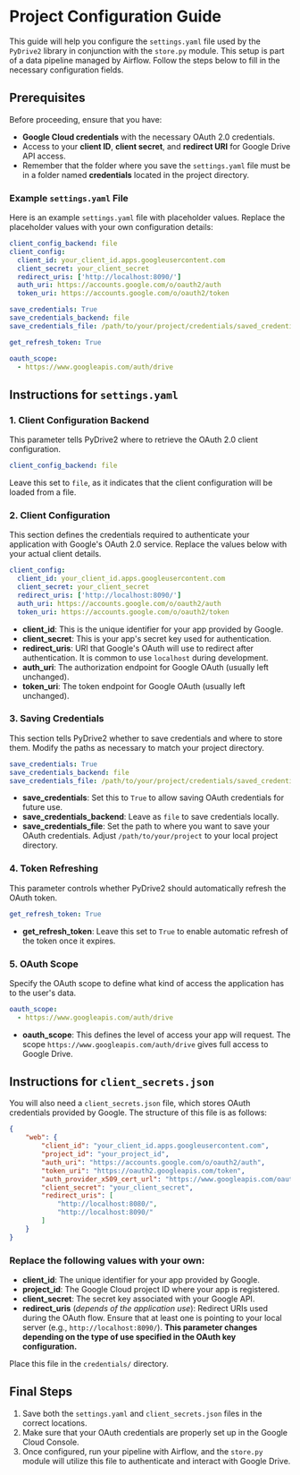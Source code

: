# Project Configuration Guide

This guide will help you configure the `settings.yaml` file used by the `PyDrive2` library in conjunction with the `store.py` module. This setup is part of a data pipeline managed by Airflow. Follow the steps below to fill in the necessary configuration fields.

## Prerequisites

Before proceeding, ensure that you have:

- **Google Cloud credentials** with the necessary OAuth 2.0 credentials.
- Access to your **client ID**, **client secret**, and **redirect URI** for Google Drive API access.
- Remember that the folder where you save the `settings.yaml` file must be in a folder named **credentials** located in the project directory.

### Example `settings.yaml` File

Here is an example `settings.yaml` file with placeholder values. Replace the placeholder values with your own configuration details:

```yaml
client_config_backend: file
client_config:
  client_id: your_client_id.apps.googleusercontent.com
  client_secret: your_client_secret
  redirect_uris: ['http://localhost:8090/']
  auth_uri: https://accounts.google.com/o/oauth2/auth
  token_uri: https://accounts.google.com/o/oauth2/token

save_credentials: True
save_credentials_backend: file
save_credentials_file: /path/to/your/project/credentials/saved_credentials.json

get_refresh_token: True

oauth_scope:
  - https://www.googleapis.com/auth/drive
```
  
## Instructions for `settings.yaml`

### 1. **Client Configuration Backend**

This parameter tells PyDrive2 where to retrieve the OAuth 2.0 client configuration.

```yaml
client_config_backend: file
```

Leave this set to `file`, as it indicates that the client configuration will be loaded from a file.

### 2. **Client Configuration**

This section defines the credentials required to authenticate your application with Google's OAuth 2.0 service. Replace the values below with your actual client details.

```yaml
client_config:
  client_id: your_client_id.apps.googleusercontent.com
  client_secret: your_client_secret
  redirect_uris: ['http://localhost:8090/']
  auth_uri: https://accounts.google.com/o/oauth2/auth
  token_uri: https://accounts.google.com/o/oauth2/token
```

- **client_id**: This is the unique identifier for your app provided by Google.
- **client_secret**: This is your app's secret key used for authentication.
- **redirect_uris**: URI that Google's OAuth will use to redirect after authentication. It is common to use `localhost` during development.
- **auth_uri**: The authorization endpoint for Google OAuth (usually left unchanged).
- **token_uri**: The token endpoint for Google OAuth (usually left unchanged).

### 3. **Saving Credentials**

This section tells PyDrive2 whether to save credentials and where to store them. Modify the paths as necessary to match your project directory.

```yaml
save_credentials: True
save_credentials_backend: file
save_credentials_file: /path/to/your/project/credentials/saved_credentials.json
```

- **save_credentials**: Set this to `True` to allow saving OAuth credentials for future use.
- **save_credentials_backend**: Leave as `file` to save credentials locally.
- **save_credentials_file**: Set the path to where you want to save your OAuth credentials. Adjust `/path/to/your/project` to your local project directory.

### 4. **Token Refreshing**

This parameter controls whether PyDrive2 should automatically refresh the OAuth token.

```yaml
get_refresh_token: True
```

- **get_refresh_token**: Leave this set to `True` to enable automatic refresh of the token once it expires.

### 5. **OAuth Scope**

Specify the OAuth scope to define what kind of access the application has to the user's data.

```yaml
oauth_scope:
  - https://www.googleapis.com/auth/drive
```

- **oauth_scope**: This defines the level of access your app will request. The scope `https://www.googleapis.com/auth/drive` gives full access to Google Drive.

## Instructions for `client_secrets.json`

You will also need a `client_secrets.json` file, which stores OAuth credentials provided by Google. The structure of this file is as follows:

```json
{
    "web": {
        "client_id": "your_client_id.apps.googleusercontent.com",
        "project_id": "your_project_id",
        "auth_uri": "https://accounts.google.com/o/oauth2/auth",
        "token_uri": "https://oauth2.googleapis.com/token",
        "auth_provider_x509_cert_url": "https://www.googleapis.com/oauth2/v1/certs",
        "client_secret": "your_client_secret",
        "redirect_uris": [
            "http://localhost:8080/",
            "http://localhost:8090/"
        ]
    }
}
```

### Replace the following values with your own:

- **client_id**: The unique identifier for your app provided by Google.
- **project_id**: The Google Cloud project ID where your app is registered.
- **client_secret**: The secret key associated with your Google API.
- **redirect_uris** (*depends of the application use*): Redirect URIs used during the OAuth flow. Ensure that at least one is pointing to your local server (e.g., `http://localhost:8090/`). **This parameter changes depending on the type of use specified in the OAuth key configuration.**

Place this file in the `credentials/` directory.

## Final Steps

1. Save both the `settings.yaml` and `client_secrets.json` files in the correct locations.
2. Make sure that your OAuth credentials are properly set up in the Google Cloud Console.
3. Once configured, run your pipeline with Airflow, and the `store.py` module will utilize this file to authenticate and interact with Google Drive.